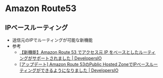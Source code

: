 # Amazon Route53

## IPベースルーティング

* 送信元のIPでルーティングが可能な新機能
* 参考
  * [【新機能】Amazon Route 53 でアクセス元 IP をベースとしたルーティングがサポートされました | DevelopersIO](https://dev.classmethod.jp/articles/amazon-route-53-now-supports-routing-based-on-source-ip/)
  * [[アップデート] Amazon Route 53のPublic Hosted ZoneでIPベースルーティングができるようになりました | DevelopersIO](https://dev.classmethod.jp/articles/amazon-route-53-ip-based-routing-dns-queries/)